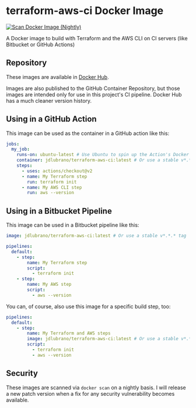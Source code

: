 # terraform-aws-ci Docker Image

[![Scan Docker Image (Nightly)](https://github.com/jdlubrano/docker-terraform-aws-ci/actions/workflows/docker-scan.yml/badge.svg)](https://github.com/jdlubrano/docker-terraform-aws-ci/actions/workflows/docker-scan.yml)

A Docker image to build with Terraform and the AWS CLI on CI servers (like
Bitbucket or GitHub Actions)

## Repository

These images are available in [Docker Hub](https://hub.docker.com/repository/docker/jdlubrano/terraform-aws-ci).

Images are also published to the GitHub Container Repository, but those images
are intended only for use in this project's CI pipeline.  Docker Hub has a much
cleaner version history.

## Using in a GitHub Action

This image can be used as the container in a GitHub action like this:

```yaml
jobs:
  my_job:
    runs-on: ubuntu-latest # Use Ubuntu to spin up the Action's Docker container
    container: jdlubrano/terraform-aws-ci:latest # Or use a stable v*.*.* tag
    steps:
      - uses: actions/checkout@v2
      - name: My Terraform step
        run: terraform init
      - name: My AWS CLI step
        run: aws --version
```

## Using in a Bitbucket Pipeline

This image can be used in a Bitbucket pipeline like this:

```yaml
image: jdlubrano/terraform-aws-ci:latest # Or use a stable v*.*.* tag

pipelines:
  default:
    - step:
        name: My Terraform step
        script:
          - terraform init
    - step:
        name: My AWS step
        script:
          - aws --version
```

You can, of course, also use this image for a specific build step, too:

```yaml
pipelines:
  default:
    - step:
        name: My Terraform and AWS steps
        image: jdlubrano/terraform-aws-ci:latest # Or use a stable v*.*.* tag
        script:
          - terraform init
          - aws --version
```

## Security

These images are scanned via `docker scan` on a nightly basis.  I will release
a new patch version when a fix for any security vulnerability becomes available.
